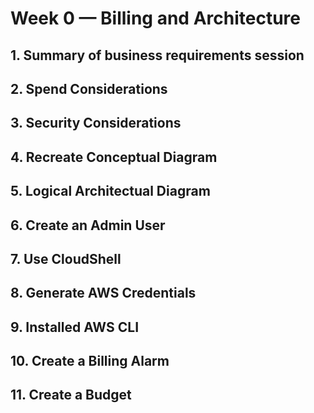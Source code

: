 # Week 0 — Billing and Architecture

## 1. Summary of business requirements session

## 2. Spend Considerations

## 3. Security Considerations

## 4. Recreate Conceptual Diagram

## 5. Logical Architectual Diagram

## 6. Create an Admin User

## 7. Use CloudShell

## 8. Generate AWS Credentials

## 9. Installed AWS CLI

## 10. Create a Billing Alarm

## 11. Create a Budget